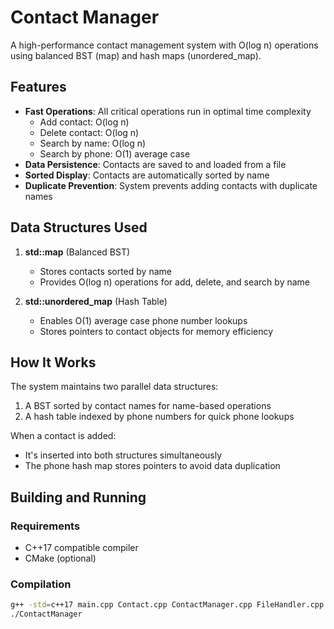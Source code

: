 # Contact Manager

A high-performance contact management system with O(log n) operations using balanced BST (map) and hash maps (unordered_map).

## Features

- **Fast Operations**: All critical operations run in optimal time complexity
  - Add contact: O(log n)
  - Delete contact: O(log n)
  - Search by name: O(log n)
  - Search by phone: O(1) average case
- **Data Persistence**: Contacts are saved to and loaded from a file
- **Sorted Display**: Contacts are automatically sorted by name
- **Duplicate Prevention**: System prevents adding contacts with duplicate names

## Data Structures Used

1. **std::map** (Balanced BST)
   - Stores contacts sorted by name
   - Provides O(log n) operations for add, delete, and search by name

2. **std::unordered_map** (Hash Table)
   - Enables O(1) average case phone number lookups
   - Stores pointers to contact objects for memory efficiency

## How It Works

The system maintains two parallel data structures:
1. A BST sorted by contact names for name-based operations
2. A hash table indexed by phone numbers for quick phone lookups

When a contact is added:
- It's inserted into both structures simultaneously
- The phone hash map stores pointers to avoid data duplication

## Building and Running

### Requirements
- C++17 compatible compiler
- CMake (optional)

### Compilation
```bash
g++ -std=c++17 main.cpp Contact.cpp ContactManager.cpp FileHandler.cpp -o contact_manager
./ContactManager

